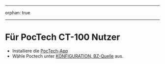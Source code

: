 - - -
orphan: true
- - -

# Für PocTech CT-100 Nutzer

- Installiere die [PocTech-App](https://play.google.com/store/apps/details?id=com.poctechcorp.pocct)
- Wähle Poctech unter [KONFIGURATION, BZ-Quelle](#Config-Builder-bg-source) aus.
